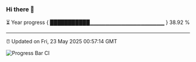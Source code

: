 ### Hi there 👋

⏳ Year progress { ███████████▁▁▁▁▁▁▁▁▁▁▁▁▁▁▁▁▁▁▁ } 38.92 %

---

⏰ Updated on Fri, 23 May 2025 00:57:14 GMT

![Progress Bar CI](https://github.com/Shyam-Makwana/GitHub-Actions-Demo/workflows/Progress%20Bar%20CI/badge.svg)
